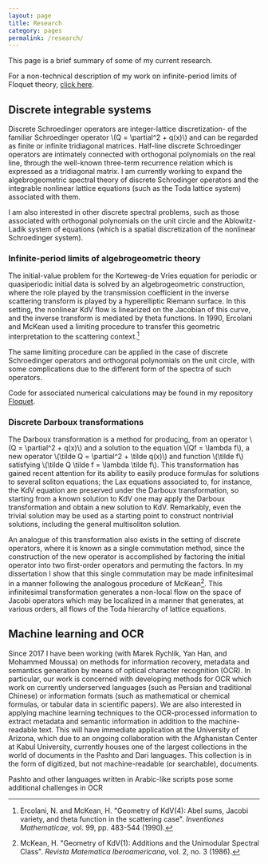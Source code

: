 ```yaml
---
layout: page
title: Research
category: pages
permalink: /research/
---
```


This page is a brief summary of some of my current research.

For a non-technical description of my work on infinite-period limits of Floquet theory, [click here](https://mpdylan.github.io/research/nontech/).

## Discrete integrable systems

Discrete Schroedinger operators are integer-lattice discretization- of the familiar Schroedinger operator \\(Q = \partial^2 + q(x)\\) and can be regarded as finite or infinite tridiagonal matrices.
Half-line discrete Schroedinger operators are intimately connected with orthogonal polynomials on the real line, through the well-known three-term recurrence relation which is expressed as a tridiagonal matrix.
I am currently working to expand the algebrogeometric spectral theory of discrete Schrodinger operators and the integrable nonlinear lattice equations (such as the Toda lattice system) associated with them.

I am also interested in other discrete spectral problems, such as those associated with orthogonal polynomials on the unit circle and the Ablowitz-Ladik system of equations (which is a spatial discretization of the nonlinear Schroedinger system).

### Infinite-period limits of algebrogeometric theory

The initial-value problem for the Korteweg-de Vries equation for periodic or quasiperiodic initial data is solved by an algebrogeometric construction, where the role played by the transmission coefficient in the inverse scattering transform is played by a hyperelliptic Riemann surface.
In this setting, the nonlinear KdV flow is linearized on the Jacobian of this curve, and the inverse transform is mediated by theta functions.
In 1990, Ercolani and McKean used a limiting procedure to transfer this geometric interpretation to the scattering context.[^2]

The same limiting procedure can be applied in the case of discrete Schroedinger operators and orthogonal polynomials on the unit circle, with some complications due to the different form of the spectra of such operators.

Code for associated numerical calculations may be found in my repository [Floquet](https://github.com/mpdylan/Floquet/).

### Discrete Darboux transformations

The Darboux transformation is a method for producing, from an operator \\(Q = \partial^2 + q(x)\\) and a solution to the equation \\(Qf = \lambda f\\), a new operator \\(\tilde Q = \partial^2 + \tilde q(x)\\) and function \\(\tilde f\\) satisfying \\(\tilde Q \tilde f = \lambda \tilde f\\).
This transformation has gained recent attention for its ability to easily produce formulas for solutions to several soliton equations; the Lax equations associated to, for instance, the KdV equation are preserved under the Darboux transformation, so starting from a known solution to KdV one may apply the Darboux transformation and obtain a new solution to KdV.
Remarkably, even the trivial solution may be used as a starting point to construct nontrivial solutions, including the general multisoliton solution.

An analogue of this transformation also exists in the setting of discrete operators, where it is known as a single commutation method, since the construction of the new operator is accomplished by factoring the initial operator into two first-order operators and permuting the factors.
In my dissertation I show that this single commutation may be made infinitesimal in a manner following the analogous procedure of McKean[^1].
This infinitesimal transformation generates a non-local flow on the space of Jacobi operators which may be localized in a manner that generates, at various orders, all flows of the Toda hierarchy of lattice equations.

## Machine learning and OCR

Since 2017 I have been working (with Marek Rychlik, Yan Han, and Mohammed Moussa) on methods for information recovery, metadata and semantics generation by means of optical character recognition (OCR).
In particular, our work is concerned with developing methods for OCR which work on currently underserved languages (such as Persian and traditional Chinese) or information formats (such as mathematical or chemical formulas, or tabular data in scientific papers).
We are also interested in applying machine learning techniques to the OCR-processed information to extract metadata and semantic information in addition to the machine-readable text.
This will have immediate application at the University of Arizona, which due to an ongoing collaboration with the Afghanistan Center at Kabul University, currently houses one of the largest collections in the world of documents in the Pashto and Dari languages.
This collection is in the form of digitized, but not machine-readable (or searchable), documents.

Pashto and other languages written in Arabic-like scripts pose some additional challenges in OCR

[^1]:McKean, H. "Geometry of KdV(1): Additions and the Unimodular Spectral Class". *Revista Matematica Iberoamericana*, vol. 2, no. 3 (1986).
[^2]:Ercolani, N. and McKean, H. "Geometry of KdV(4): Abel sums, Jacobi variety, and theta function in the scattering case". *Inventiones Mathematicae*, vol. 99, pp. 483-544 (1990).
